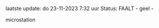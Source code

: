 laatste update: 
do 23-11-2023  7:32   uur 
Status: FAALT - geel - 
<div class="service Y">microstation</div>